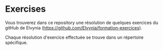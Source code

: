 # Exercises


Vous trouverez dans ce repository une résolution de quelques exercices du gitHub de Elvynia (https://github.com/Elvynia/formation-exercices).  

Chaque résolution d'exercice effectuée se trouve dans un répertoire spécifique.
